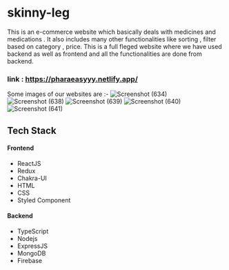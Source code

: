 # skinny-leg
This is an e-commerce website which basically deals with medicines and medications . 
It also includes many other functionalities like sorting , filter based on category , price.
This is a full fleged website where we have used backend as well as frontend and all the functionalities are done from backend.

### link : https://pharaeasyyy.netlify.app/


Some images of our websites are :-
![Screenshot (634)](https://user-images.githubusercontent.com/103635044/208608303-c12e6222-f5c1-4fb6-8848-a2d69f84be24.png)
![Screenshot (638)](https://user-images.githubusercontent.com/103635044/208608311-7e8a3b6c-6f26-466c-a892-0c59da85183a.png)
![Screenshot (639)](https://user-images.githubusercontent.com/103635044/208608319-0151eb1f-72ec-4ea4-9732-b96565bc2548.png)
![Screenshot (640)](https://user-images.githubusercontent.com/103635044/208608324-406153b0-9a4e-4c95-a2d5-81f91fe79ea0.png)
![Screenshot (641)](https://user-images.githubusercontent.com/103635044/208608331-a44cb923-f506-4d93-999e-7c334bc20f14.png)

## Tech Stack

#### Frontend
- ReactJS
- Redux
- Chakra-UI
- HTML
- CSS
- Styled Component

#### Backend
- TypeScript
- Nodejs
- ExpressJS
- MongoDB
- Firebase

